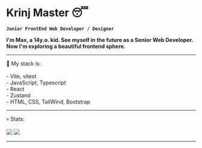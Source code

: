 # Krinj Master 😴

**`Junior FrontEnd Web Developer / Designer`**

**I'm Max, a 14y.o. kid. See myself in the future as a Senior Web Developer. Now I'm exploring a beautiful frontend sphere.**
<br>
<hr>
💼 My stack is: 
<br>
<br> 
- Vite, vitest
<br>
- JavaScript, Typescript
<br>
- React
<br>
- Zustand
<br>
- HTML, CSS, TailWind, Bootstrap
<br>

<hr>
💀 Stats:
<br>
<br>
<image src="https://github-readme-stats.vercel.app/api?username=krinjmaster&show_icons=true&theme=aura" />
<image src="https://github-readme-stats.vercel.app/api/top-langs/?username=krinjmaster&hide_progress=false&theme=aura" />
<hr>
          
          
          
          
          

